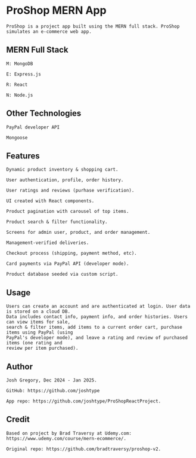 # ProShop MERN App
    ProShop is a project app built using the MERN full stack. ProShop simulates an e-commerce web app.
    
## MERN Full Stack
    M: MongoDB

    E: Express.js

    R: React

    N: Node.js

## Other Technologies

    PayPal developer API

    Mongoose

## Features

    Dynamic product inventory & shopping cart.

    User authentication, profile, order history.

    User ratings and reviews (purhase verification).

    UI created with React components.

    Product pagination with carousel of top items.

    Product search & filter functionality.

    Screens for admin user, product, and order management.

    Management-verified deliveries.

    Checkout process (shipping, payment method, etc).

    Card payments via PayPal API (developer mode).

    Product database seeded via custom script.

## Usage

    Users can create an account and are authenticated at login. User data is stored on a cloud DB.
    Data includes contact info, payment info, and order histories. Users can view items for sale,
    search & filter items, add items to a current order cart, purchase items using PayPal (using
    PayPal's developer mode), and leave a rating and review of purchased items (one rating and
    review per item purchased).

## Author

    Josh Gregory, Dec 2024 - Jan 2025.

    GitHub: https://github.com/joshtype

    App repo: https://github.com/joshtype/ProShopReactProject.

## Credit

    Based on project by Brad Traversy at Udemy.com: https://www.udemy.com/course/mern-ecommerce/.

    Original repo: https://github.com/bradtraversy/proshop-v2.